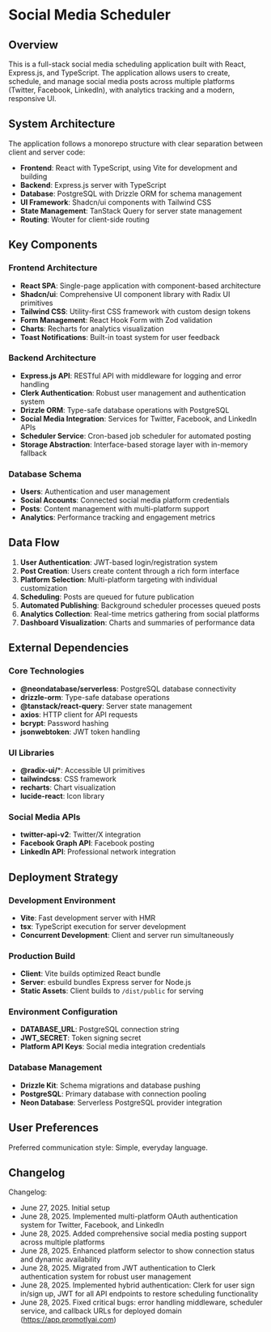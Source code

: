 # Social Media Scheduler

## Overview

This is a full-stack social media scheduling application built with React, Express.js, and TypeScript. The application allows users to create, schedule, and manage social media posts across multiple platforms (Twitter, Facebook, LinkedIn), with analytics tracking and a modern, responsive UI.

## System Architecture

The application follows a monorepo structure with clear separation between client and server code:

- **Frontend**: React with TypeScript, using Vite for development and building
- **Backend**: Express.js server with TypeScript
- **Database**: PostgreSQL with Drizzle ORM for schema management
- **UI Framework**: Shadcn/ui components with Tailwind CSS
- **State Management**: TanStack Query for server state management
- **Routing**: Wouter for client-side routing

## Key Components

### Frontend Architecture
- **React SPA**: Single-page application with component-based architecture
- **Shadcn/ui**: Comprehensive UI component library with Radix UI primitives
- **Tailwind CSS**: Utility-first CSS framework with custom design tokens
- **Form Management**: React Hook Form with Zod validation
- **Charts**: Recharts for analytics visualization
- **Toast Notifications**: Built-in toast system for user feedback

### Backend Architecture
- **Express.js API**: RESTful API with middleware for logging and error handling
- **Clerk Authentication**: Robust user management and authentication system
- **Drizzle ORM**: Type-safe database operations with PostgreSQL
- **Social Media Integration**: Services for Twitter, Facebook, and LinkedIn APIs
- **Scheduler Service**: Cron-based job scheduler for automated posting
- **Storage Abstraction**: Interface-based storage layer with in-memory fallback

### Database Schema
- **Users**: Authentication and user management
- **Social Accounts**: Connected social media platform credentials
- **Posts**: Content management with multi-platform support
- **Analytics**: Performance tracking and engagement metrics

## Data Flow

1. **User Authentication**: JWT-based login/registration system
2. **Post Creation**: Users create content through a rich form interface
3. **Platform Selection**: Multi-platform targeting with individual customization
4. **Scheduling**: Posts are queued for future publication
5. **Automated Publishing**: Background scheduler processes queued posts
6. **Analytics Collection**: Real-time metrics gathering from social platforms
7. **Dashboard Visualization**: Charts and summaries of performance data

## External Dependencies

### Core Technologies
- **@neondatabase/serverless**: PostgreSQL database connectivity
- **drizzle-orm**: Type-safe database operations
- **@tanstack/react-query**: Server state management
- **axios**: HTTP client for API requests
- **bcrypt**: Password hashing
- **jsonwebtoken**: JWT token handling

### UI Libraries
- **@radix-ui/***: Accessible UI primitives
- **tailwindcss**: CSS framework
- **recharts**: Chart visualization
- **lucide-react**: Icon library

### Social Media APIs
- **twitter-api-v2**: Twitter/X integration
- **Facebook Graph API**: Facebook posting
- **LinkedIn API**: Professional network integration

## Deployment Strategy

### Development Environment
- **Vite**: Fast development server with HMR
- **tsx**: TypeScript execution for server development
- **Concurrent Development**: Client and server run simultaneously

### Production Build
- **Client**: Vite builds optimized React bundle
- **Server**: esbuild bundles Express server for Node.js
- **Static Assets**: Client builds to `/dist/public` for serving

### Environment Configuration
- **DATABASE_URL**: PostgreSQL connection string
- **JWT_SECRET**: Token signing secret
- **Platform API Keys**: Social media integration credentials

### Database Management
- **Drizzle Kit**: Schema migrations and database pushing
- **PostgreSQL**: Primary database with connection pooling
- **Neon Database**: Serverless PostgreSQL provider integration

## User Preferences

Preferred communication style: Simple, everyday language.

## Changelog

Changelog:
- June 27, 2025. Initial setup
- June 28, 2025. Implemented multi-platform OAuth authentication system for Twitter, Facebook, and LinkedIn
- June 28, 2025. Added comprehensive social media posting support across multiple platforms
- June 28, 2025. Enhanced platform selector to show connection status and dynamic availability
- June 28, 2025. Migrated from JWT authentication to Clerk authentication system for robust user management
- June 28, 2025. Implemented hybrid authentication: Clerk for user sign in/sign up, JWT for all API endpoints to restore scheduling functionality
- June 28, 2025. Fixed critical bugs: error handling middleware, scheduler service, and callback URLs for deployed domain (https://app.promotlyai.com)